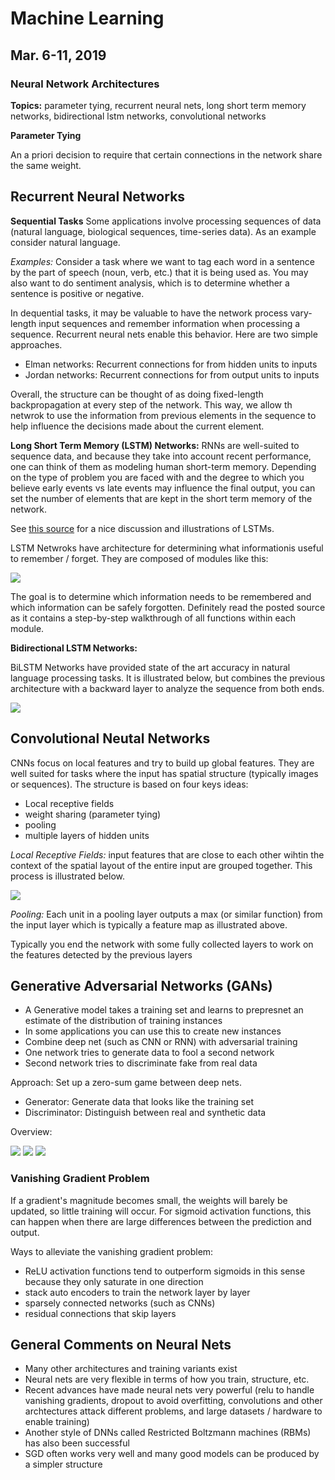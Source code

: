 # Machine Learning 

## Mar. 6-11, 2019 

### Neural Network Architectures

**Topics:** parameter tying, recurrent neural nets, long short term memory networks, bidirectional lstm networks, convolutional networks

**Parameter Tying**

An a priori decision to require that certain connections in the network share the same weight.

## Recurrent Neural Networks

**Sequential Tasks** Some applications involve processing sequences of data (natural language, biological sequences, time-series data). As an example consider natural language.

*Examples:* Consider a task where we want to tag each word in a sentence by the part of speech (noun, verb, etc.) that it is being used as. You may also want to do sentiment analysis, which is to determine whether a sentence is positive or negative.

In dequential tasks, it may be valuable to have the network process vary-length input sequences and remember information when processing a sequence. Recurrent neural nets enable this behavior. Here are two simple approaches.

- Elman networks: Recurrent connections for from hidden units to inputs
- Jordan networks: Recurrent connections for from output units to inputs

Overall, the structure can be thought of as doing fixed-length backpropagation at every step of the network. This way, we allow th netwrok to use the information from previous elements in the sequence to help influence the decisions made about the current element.

**Long Short Term Memory (LSTM) Networks:** RNNs are well-suited to sequence data, and because they take into account recent performance, one can think of them as modeling human short-term memory. Depending on the type of problem you are faced with and the degree to which you believe early events vs late events may influence the final output, you can set the number of elements that are kept in the short term memory of the network.

See [this source](http://colah.github.io/posts/2015-08-Understanding-LSTMs/) for a nice discussion and illustrations of LSTMs. 

LSTM Netwroks have architecture for determining what informationis useful to remember / forget. They are composed of modules like this:

![](./images/lstm1.png)

The goal is to determine which information needs to be remembered and which information can be safely forgotten. Definitely read the posted source as it contains a step-by-step walkthrough of all functions within each module.

**Bidirectional LSTM Networks:**

BiLSTM Networks have provided state of the art accuracy in natural language processing tasks. It is illustrated below, but combines the previous architecture with a backward layer to analyze the sequence from both ends.

![](./images/bidlstm.png)

## Convolutional Neutal Networks

CNNs focus on local features and try to build up global features. They are well suited for tasks where the input has spatial structure (typically images or sequences). The structure is based on four keys ideas:

- Local receptive fields
- weight sharing (parameter tying)
- pooling
- multiple layers of hidden units

*Local Receptive Fields:* input features that are close to each other wihtin the context of the spatial layout of the entire input are grouped together. This process is illustrated below. 

![](./images/cnn1.png)

*Pooling:* Each unit in a pooling layer outputs a max (or similar function) from the input layer which is typically a feature map as illustrated above.

Typically you end the network with some fully collected layers to work on the features detected by the previous layers

## Generative Adversarial Networks (GANs)

- A Generative model takes a training set and learns to prepresnet an estimate of the distribution of training instances
- In some applications you can use this to create new instances
- Combine deep net (such as CNN or RNN) with adversarial training
- One network tries to generate data to fool a second network
- Second network tries to discriminate fake from real data

Approach: Set up a zero-sum game between deep nets.

- Generator: Generate data that looks like the training set
- Discriminator: Distinguish between real and synthetic data

Overview:

![](./images/gan_flow.png)
![](./images/gan_setps1.png)
![](./images/gan_setps2.png)


### Vanishing Gradient Problem
If a gradient's magnitude becomes small, the weights will barely be updated, so little training will occur. For sigmoid activation functions, this can happen when there are large differences between the prediction and output.

Ways to alleviate the vanishing gradient problem:

- ReLU activation functions tend to outperform sigmoids in this sense because they only saturate in one direction
- stack auto encoders to train the network layer by layer
- sparsely connected networks (such as CNNs)
- residual connections that skip layers


## General Comments on Neural Nets

- Many other architectures and training variants exist
- Neural nets are very flexible in terms of how you train, structure, etc.
- Recent advances have made neural nets very powerful (relu to handle vanishing gradients, dropout to avoid overfitting, convolutions and other archtectures attack different problems, and large datasets / hardware to enable training)
- Another style of DNNs called Restricted Boltzmann machines (RBMs) has also been successful
- SGD often works very well and many good models can be produced by a simpler structure

